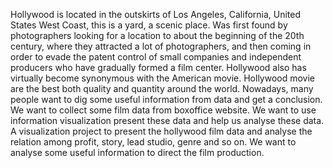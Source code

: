   Hollywood is located in the outskirts of Los Angeles, California, United States West Coast, this is a yard, a scenic place. Was first found by photographers looking for a location to about the beginning of the 20th century, where they attracted a lot of photographers, and then coming in order to evade the patent control of small companies and independent producers who have gradually formed a film center. Hollywood also has virtually become synonymous with the American movie. Hollywood movie are the best both quality and quantity around the world. Nowadays, many people want to dig some useful information from data and get a conclusion. We want to collect some film data from boxoffice website. We want to use information visualization present these data and help us analyse these data.
  A visualization project to present the hollywood film data and analyse the relation among profit, story, lead studio, genre and so on. We want to analyse some useful information to direct the film production.

